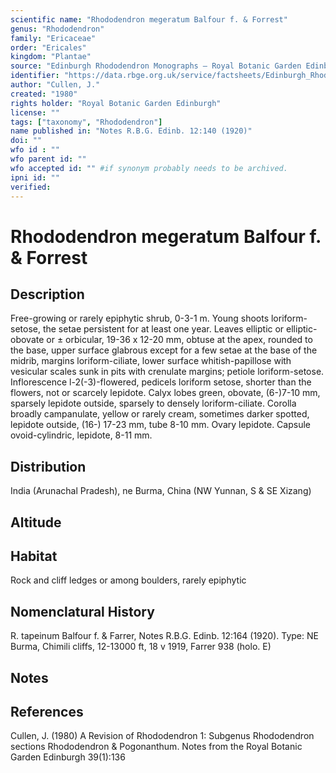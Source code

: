 ```yaml
---
scientific name: "Rhododendron megeratum Balfour f. & Forrest"
genus: "Rhododendron"
family: "Ericaceae"
order: "Ericales"
kingdom: "Plantae"
source: "Edinburgh Rhododendron Monographs – Royal Botanic Garden Edinburgh"
identifier: "https://data.rbge.org.uk/service/factsheets/Edinburgh_Rhododendron_Monographs.xhtml"
author: "Cullen, J."
created: "1980"
rights holder: "Royal Botanic Garden Edinburgh"
license: ""
tags: ["taxonomy", "Rhododendron"]
name published in: "Notes R.B.G. Edinb. 12:140 (1920)"
doi: ""
wfo id : ""
wfo parent id: ""
wfo accepted id: "" #if synonym probably needs to be archived.                      
ipni id: ""
verified:
---
```


                       

# Rhododendron megeratum Balfour f. & Forrest

## Description
Free-growing or rarely epiphytic shrub, 0-3-1 m. Young shoots loriform-setose, the setae persistent for at least one year. Leaves elliptic or elliptic-obovate or ± orbicular, 19-36 x 12-20 mm, obtuse at the apex, rounded to the base, upper surface glabrous except for a few setae at the base of the midrib, margins loriform-ciliate, lower surface whitish-papillose with vesicular scales sunk in pits with crenulate margins; petiole loriform-setose. Inflorescence l-2(-3)-flowered, pedicels loriform setose, shorter than the flowers, not or scarcely lepidote. Calyx lobes green, obovate, (6-)7-10 mm, sparsely lepidote outside, sparsely to densely loriform-ciliate. Corolla broadly campanulate, yellow or rarely cream, sometimes darker spotted, lepidote outside, (16-) 17-23 mm, tube 8-10 mm. Ovary lepidote. Capsule ovoid-cylindric, lepidote, 8-11 mm.

## Distribution
India (Arunachal Pradesh), ne Burma, China (NW Yunnan, S & SE Xizang)

## Altitude


## Habitat
Rock and cliff ledges or among boulders, rarely epiphytic

## Nomenclatural History
R. tapeinum Balfour f. & Farrer, Notes R.B.G. Edinb. 12:164 (1920). Type: NE Burma, Chimili cliffs, 12-13000 ft, 18 v 1919, Farrer 938 (holo. E)
                       
## Notes


## References

Cullen, J. (1980) A Revision of Rhododendron 1: Subgenus Rhododendron sections Rhododendron & Pogonanthum. Notes from the Royal Botanic Garden Edinburgh 39(1):136
